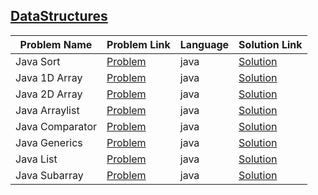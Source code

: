 ## [DataStructures](https://www.hackerrank.com/domains/java/java-data-structure)

|Problem Name|Problem Link|Language|Solution Link|
---|---|---|---
|Java Sort|[Problem](https://www.hackerrank.com/challenges/java-sort/problem)|java|[Solution](./JavaSort.java)|
|Java 1D Array|[Problem](https://www.hackerrank.com/challenges/java-1d-array-introduction/problem)|java|[Solution](./Java1DArray.java)|
|Java 2D Array|[Problem](https://www.hackerrank.com/challenges/java-2d-array/problem)|java|[Solution](./Java2DArray.java)|
|Java Arraylist|[Problem](https://www.hackerrank.com/challenges/java-arraylist/problem)|java|[Solution](./JavaArraylist.java)|
|Java Comparator|[Problem](https://www.hackerrank.com/challenges/java-comparator/problem)|java|[Solution](./JavaComparator.java)|
|Java Generics|[Problem](https://www.hackerrank.com/challenges/java-generics/problem)|java|[Solution](./JavaGenerics.java)|
|Java List|[Problem](https://www.hackerrank.com/challenges/java-list/problem)|java|[Solution](./JavaList.java)|
|Java Subarray|[Problem](https://www.hackerrank.com/challenges/java-negative-subarray/problem)|java|[Solution](./JavaSubarray.java)|
